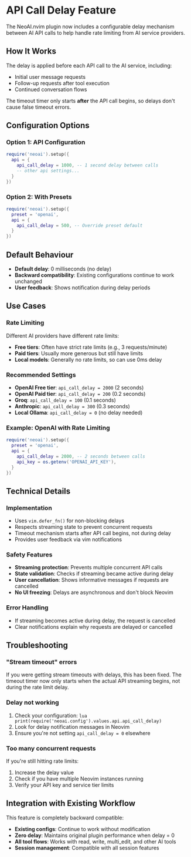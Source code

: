 # API Call Delay Feature

The NeoAI.nvim plugin now includes a configurable delay mechanism between AI API calls to help handle rate limiting from AI service providers.

## How It Works

The delay is applied before each API call to the AI service, including:

- Initial user message requests
- Follow-up requests after tool execution
- Continued conversation flows

The timeout timer only starts **after** the API call begins, so delays don't cause false timeout errors.

## Configuration Options

### Option 1: API Configuration

```lua
require('neoai').setup({
  api = {
    api_call_delay = 1000, -- 1 second delay between calls
    -- other api settings...
  }
})
```

### Option 2: With Presets

```lua
require('neoai').setup({
  preset = 'openai',
  api = {
    api_call_delay = 500, -- Override preset default
  }
})
```

## Default Behaviour

- **Default delay**: 0 milliseconds (no delay)
- **Backward compatibility**: Existing configurations continue to work unchanged
- **User feedback**: Shows notification during delay periods

## Use Cases

### Rate Limiting

Different AI providers have different rate limits:

- **Free tiers**: Often have strict rate limits (e.g., 3 requests/minute)
- **Paid tiers**: Usually more generous but still have limits
- **Local models**: Generally no rate limits, so can use 0ms delay

### Recommended Settings

- **OpenAI Free tier**: `api_call_delay = 2000` (2 seconds)
- **OpenAI Paid tier**: `api_call_delay = 200` (0.2 seconds)
- **Groq**: `api_call_delay = 100` (0.1 seconds)
- **Anthropic**: `api_call_delay = 300` (0.3 seconds)
- **Local Ollama**: `api_call_delay = 0` (no delay needed)

### Example: OpenAI with Rate Limiting

```lua
require('neoai').setup({
  preset = 'openai',
  api = {
    api_call_delay = 2000, -- 2 seconds between calls
    api_key = os.getenv('OPENAI_API_KEY'),
  }
})
```

## Technical Details

### Implementation

- Uses `vim.defer_fn()` for non-blocking delays
- Respects streaming state to prevent concurrent requests
- Timeout mechanism starts after API call begins, not during delay
- Provides user feedback via vim notifications

### Safety Features

- **Streaming protection**: Prevents multiple concurrent API calls
- **State validation**: Checks if streaming became active during delay
- **User cancellation**: Shows informative messages if requests are cancelled
- **No UI freezing**: Delays are asynchronous and don't block Neovim

### Error Handling

- If streaming becomes active during delay, the request is cancelled
- Clear notifications explain why requests are delayed or cancelled

## Troubleshooting

### "Stream timeout" errors

If you were getting stream timeouts with delays, this has been fixed. The timeout timer now only starts when the actual API streaming begins, not during the rate limit delay.

### Delay not working

1. Check your configuration: `lua print(require('neoai.config').values.api.api_call_delay)`
2. Look for delay notification messages in Neovim
3. Ensure you're not setting `api_call_delay = 0` elsewhere

### Too many concurrent requests

If you're still hitting rate limits:

1. Increase the delay value
2. Check if you have multiple Neovim instances running
3. Verify your API key and service tier limits

## Integration with Existing Workflow

This feature is completely backward compatible:

- **Existing configs**: Continue to work without modification
- **Zero delay**: Maintains original plugin performance when delay = 0
- **All tool flows**: Works with read, write, multi_edit, and other AI tools
- **Session management**: Compatible with all session features
